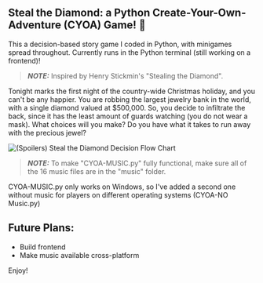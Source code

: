 ## Steal the Diamond: a Python Create-Your-Own-Adventure (CYOA) Game! 💎

This a decision-based story game I coded in Python, with minigames spread throughout. Currently runs in the Python terminal (still working on a frontend)!

> **_NOTE:_** Inspired by Henry Stickmin's "Stealing the Diamond".

Tonight marks the first night of the country-wide Christmas holiday, and you can't be any happier. You are robbing the largest jewelry bank in the world, with a single diamond valued at $500,000. So, you decide to infiltrate the back, since it has the least amount of guards watching (you do not wear a mask). What choices will you make? Do you have what it takes to run away with the precious jewel?

![(Spoilers) Steal the Diamond Decision Flow Chart](CYOA-Flow_Chart.png)

> **_NOTE:_** To make "CYOA-MUSIC.py" fully functional, make sure all of the 16 music files are in the "music" folder.

CYOA-MUSIC.py only works on Windows, so I've added a second one without music for players on different operating
systems (CYOA-NO Music.py)

## Future Plans:

- Build frontend
- Make music available cross-platform

Enjoy!
